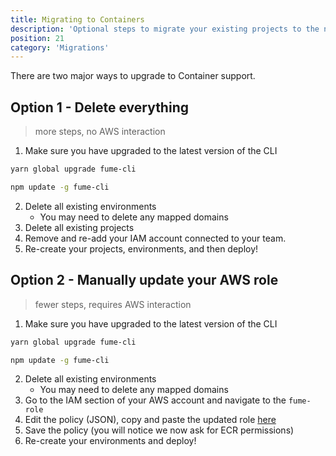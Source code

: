 ```yaml
---
title: Migrating to Containers
description: 'Optional steps to migrate your existing projects to the new container system'
position: 21
category: 'Migrations'
---
```


There are two major ways to upgrade to Container support.

## Option 1 - Delete everything
> more steps, no AWS interaction
1. Make sure you have upgraded to the latest version of the CLI

 <code-group>
   <code-block label="Yarn" active>

  ```bash
  yarn global upgrade fume-cli
  ```

  </code-block>
  <code-block label="NPM">

  ```bash
  npm update -g fume-cli
  ```

  </code-block>
</code-group>

2. Delete all existing environments
    - You may need to delete any mapped domains
3. Delete all existing projects
4. Remove and re-add your IAM account connected to your team.
5. Re-create your projects, environments, and then deploy!

## Option 2 - Manually update your AWS role
> fewer steps, requires AWS interaction
1. Make sure you have upgraded to the latest version of the CLI
   
 <code-group>
   <code-block label="Yarn" active>

  ```bash
  yarn global upgrade fume-cli
  ```

  </code-block>
  <code-block label="NPM">

  ```bash
  npm update -g fume-cli
  ```

  </code-block>
</code-group>

2. Delete all existing environments
   - You may need to delete any mapped domains
3. Go to the IAM section of your AWS account and navigate to the `fume-role`    
4. Edit the policy (JSON), copy and paste the updated role [here](/fume-role) 
5. Save the policy (you will notice we now ask for ECR permissions)
6. Re-create your environments and deploy!
